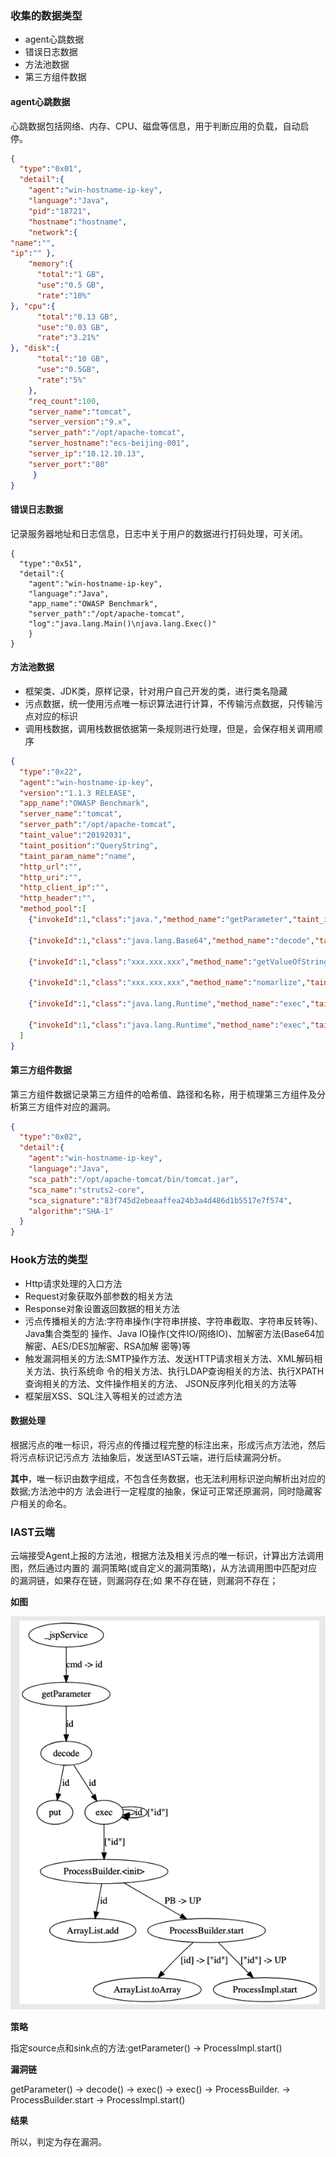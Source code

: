 ### 收集的数据类型

- agent心跳数据
- 错误日志数据
- 方法池数据
- 第三方组件数据
 
#### **agent**心跳数据

心跳数据包括网络、内存、CPU、磁盘等信息，用于判断应用的负载，自动启停。

```json
{
  "type":"0x01",
  "detail":{
    "agent":"win-hostname-ip-key",
    "language":"Java",
    "pid":"18721",
    "hostname":"hostname",
    "network":{
"name":"",
"ip":"" },
    "memory":{
      "total":"1 GB",
      "use":"0.5 GB",
      "rate":"10%"
}, "cpu":{
      "total":"0.13 GB",
      "use":"0.03 GB",
      "rate":"3.21%"
}, "disk":{
      "total":"10 GB",
      "use":"0.5GB",
      "rate":"5%"
    },
    "req_count":100,
    "server_name":"tomcat",
    "server_version":"9.x",
    "server_path":"/opt/apache-tomcat",
    "server_hostname":"ecs-beijing-001",
    "server_ip":"10.12.10.13",
    "server_port":"80"
     } 
}
```



#### 错误日志数据

记录服务器地址和日志信息，日志中关于用户的数据进行打码处理，可关闭。

```
{
  "type":"0x51",
  "detail":{
    "agent":"win-hostname-ip-key",
    "language":"Java",
    "app_name":"OWASP Benchmark",
    "server_path":"/opt/apache-tomcat",
    "log":"java.lang.Main()\njava.lang.Exec()"
	} 
}
```



#### 方法池数据

- 框架类、JDK类，原样记录，针对用户自己开发的类，进行类名隐藏
- 污点数据，统一使用污点唯一标识算法进行计算，不传输污点数据，只传输污点对应的标识
- 调用栈数据，调用栈数据依据第一条规则进行处理，但是，会保存相关调用顺序

```json
{
  "type":"0x22",
  "agent":"win-hostname-ip-key",
  "version":"1.1.3 RELEASE",
  "app_name":"OWASP Benchmark",
  "server_name":"tomcat",
  "server_path":"/opt/apache-tomcat",
  "taint_value":"20192031",
  "taint_position":"QueryString",
  "taint_param_name":"name",
  "http_url":"",
  "http_uri":"",
  "http_client_ip":"",
  "http_header":"",
  "method_pool":[
    {"invokeId":1,"class":"java.","method_name":"getParameter","taint_in":"name", "taint_out":"20192031", "stack":[]}, 
    
    {"invokeId":1,"class":"java.lang.Base64","method_name":"decode","taint_in":"20192031", "taint_out":"20192032", "stack":[]},
    
    {"invokeId":1,"class":"xxx.xxx.xxx","method_name":"getValueOfString","taint_in":"20192032", "taint_out":"20192033", "stack":[]},
    
    {"invokeId":1,"class":"xxx.xxx.xxx","method_name":"nomarlize","taint_in":"20192033", "taint_out":"20192034", "stack":[]},
    
    {"invokeId":1,"class":"java.lang.Runtime","method_name":"exec","taint_in":"20192034", "taint_out":"20192035", "stack":[]},
    
    {"invokeId":1,"class":"java.lang.Runtime","method_name":"exec","taint_in":"20192035", "taint_out":"20192036", "stack":[]}
  ] 
}
```



#### 第三方组件数据

第三方组件数据记录第三方组件的哈希值、路径和名称，用于梳理第三方组件及分析第三方组件对应的漏洞。

```json
{
  "type":"0x02",
  "detail":{
    "agent":"win-hostname-ip-key",
    "language":"Java",
    "sca_path":"/opt/apache-tomcat/bin/tomcat.jar",
    "sca_name":"struts2-core",
    "sca_signature":"83f745d2ebeaaffea24b3a4d486d1b5517e7f574",
    "algorithm":"SHA-1"
  }
}
```

### **Hook**方法的类型

- Http请求处理的入口方法
- Request对象获取外部参数的相关方法
- Response对象设置返回数据的相关方法
- 污点传播相关的方法:字符串操作(字符串拼接、字符串截取、字符串反转等)、Java集合类型的 操作、Java IO操作(文件IO/网络IO)、加解密方法(Base64加解密、AES/DES加解密、RSA加解 密等)等
- 触发漏洞相关的方法:SMTP操作方法、发送HTTP请求相关方法、XML解码相关方法、执行系统命 令的相关方法、执行LDAP查询相关的方法、执行XPATH查询相关的方法、文件操作相关的方法、 JSON反序列化相关的方法等
- 框架层XSS、SQL注入等相关的过滤方法

#### 数据处理

根据污点的唯一标识，将污点的传播过程完整的标注出来，形成污点方法池，然后将污点标识记污点方 法抽象后，发送至IAST云端，进行后续漏洞分析。

**其中**，唯一标识由数字组成，不包含任务数据，也无法利用标识逆向解析出对应的数据;方法池中的方 法会进行一定程度的抽象，保证可正常还原漏洞，同时隐藏客户相关的命名。

### **IAST**云端

云端接受Agent上报的方法池，根据方法及相关污点的唯一标识，计算出方法调用图，然后通过内置的 漏洞策略(或自定义的漏洞策略)，从方法调用图中匹配对应的漏洞链，如果存在链，则漏洞存在;如 果不存在链，则漏洞不存在；

**如图**

![method_flow_chart](../assets/features/method_flow_charts.png)

**策略**

指定source点和sink点的方法:getParameter() -> ProcessImpl.start()

**漏洞链**

getParameter() -> decode() -> exec() -> exec() -> ProcessBuilder.<init> -> ProcessBuilder.start -> ProcessImpl.start()

**结果**

所以，判定为存在漏洞。